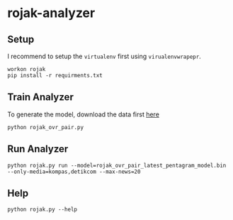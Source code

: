 # rojak-analyzer

## Setup
I recommend to setup the `virtualenv` first using `virualenvwrapepr`.
    
    workon rojak
    pip install -r requirments.txt

## Train Analyzer
To generate the model, download the data first [here](https://slack-files.com/T2JFL31BR-F2YTDSLCT-0eceb7b18e)

    python rojak_ovr_pair.py

## Run Analyzer

    python rojak.py run --model=rojak_ovr_pair_latest_pentagram_model.bin --only-media=kompas,detikcom --max-news=20

## Help

    python rojak.py --help

